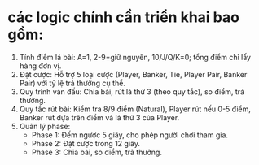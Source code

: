 # các logic chính cần triển khai bao gồm:

1. Tính điểm lá bài: A=1, 2-9=giữ nguyên, 10/J/Q/K=0; tổng điểm chỉ lấy hàng đơn vị.
2. Đặt cược: Hỗ trợ 5 loại cược (Player, Banker, Tie, Player Pair, Banker Pair) với tỷ lệ trả thưởng cụ thể.
3. Quy trình ván đấu: Chia bài, rút lá thứ 3 (theo quy tắc), so điểm, trả thưởng.
4. Quy tắc rút bài: Kiểm tra 8/9 điểm (Natural), Player rút nếu 0-5 điểm, Banker rút dựa trên điểm và lá thứ 3 của Player.
5. Quản lý phase:
   + Phase 1: Đếm ngược 5 giây, cho phép người chơi tham gia.
   + Phase 2: Đặt cược trong 12 giây.
   + Phase 3: Chia bài, so điểm, trả thưởng.